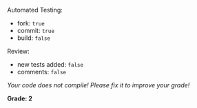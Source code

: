 Automated Testing:
  * fork: `true`
  * commit: `true`
  * build: `false`

Review:
  * new tests added: `false`
  * comments: `false`

*Your code does not compile! Please fix it to improve your grade!*

**Grade: 2**
